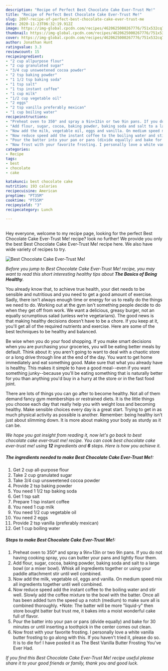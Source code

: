 ```yaml
---
description: "Recipe of Perfect Best Chocolate Cake Ever-Trust Me!"
title: "Recipe of Perfect Best Chocolate Cake Ever-Trust Me!"
slug: 2097-recipe-of-perfect-best-chocolate-cake-ever-trust-me
date: 2020-11-23T06:32:19.912Z
image: https://img-global.cpcdn.com/recipes/4620625000267776/751x532cq70/best-chocolate-cake-ever-trust-me-recipe-main-photo.jpg
thumbnail: https://img-global.cpcdn.com/recipes/4620625000267776/751x532cq70/best-chocolate-cake-ever-trust-me-recipe-main-photo.jpg
cover: https://img-global.cpcdn.com/recipes/4620625000267776/751x532cq70/best-chocolate-cake-ever-trust-me-recipe-main-photo.jpg
author: Jonathan Hunt
ratingvalue: 3.3
reviewcount: 15
recipeingredient:
- "2 cup allpurpose flour"
- "2 cup granulated sugar"
- "3/4 cup unsweetened cocoa powder"
- "2 tsp baking powder"
- "1 1/2 tsp baking soda"
- "1 tsp salt"
- "1 tsp instant coffee"
- "1 cup milk"
- "1/2 cup vegetable oil"
- "2 eggs"
- "2 tsp vanilla preferably mexican"
- "1 cup boiling water"
recipeinstructions:
- "Preheat oven to 350° and spray a 9in×13in or two 9in pans. If you do not having cooking spray, you can butter your pans and lightly flour them."
- "Add flour, sugar, cocoa, baking powder, baking soda and salt to a large bowl (or a mixer bowl). Whisk all ingredients together or using your paddle attachment stir until well combined."
- "Now add the milk, vegetable oil, eggs and vanilla. On medium speed mix all ingredients together until well combined."
- "Now reduce speed add the instant coffee to the boiling water and stir well. Slowly add the coffee mixture to the bowl with the batter. Once all has been added turn the speed up a notch (medium) to make sure all is combined thoroughly. *Note: The batter will be more &#34;liquid-y&#34; then store bought batter but trust me, it bakes into a moist wonderful cake full of flavor."
- "Pour the batter into your pan or pans (divide equally) and bake for 30 minutes or until inserting a toothpick in the center comes out clean."
- "Now frost with your favorite frosting. I personally love a white vanilla butter frosting to go along with this. If you haven&#39;t tried it, please do so. It is to die for! I have posted it as The Best Vanilla Butter Frosting You&#39;ve Ever Had."
categories:
- Recipe
tags:
- best
- chocolate
- cake

katakunci: best chocolate cake 
nutrition: 193 calories
recipecuisine: American
preptime: "PT35M"
cooktime: "PT55M"
recipeyield: "3"
recipecategory: Lunch

---
```

<br>
Hey everyone, welcome to my recipe page, looking for the perfect Best Chocolate Cake Ever-Trust Me! recipe? look no further! We provide you only the best Best Chocolate Cake Ever-Trust Me! recipe here. We also have wide variety of recipes to try.
<br>


![Best Chocolate Cake Ever-Trust Me!](https://img-global.cpcdn.com/recipes/4620625000267776/751x532cq70/best-chocolate-cake-ever-trust-me-recipe-main-photo.jpg)

<i>Before you jump to Best Chocolate Cake Ever-Trust Me! recipe, you may want to read this short interesting healthy tips about <strong>The Basics of Being Healthy</strong>.</i>

You already know that, to achieve true health, your diet needs to be sensible and nutritious and you need to get a good amount of exercise. Sadly, there isn't always enough time or energy for us to really do the things we need to do. Working out at the gym isn't something people decide to do when they get off from work. We want a delicious, greasy burger, not an equally scrumptious salad (unless we’re vegetarians). The good news is that making healthy decisions doesn’t have to be a chore. If you keep at it, you'll get all of the required nutrients and exercise. Here are some of the best techniques to be healthy and balanced.

Be wise when you do your food shopping. If you make smart decisions when you are purchasing your groceries, you will be eating better meals by default. Think about it: you aren’t going to want to deal with a chaotic store or a long drive through line at the end of the day. You want to get home immediately and eat something good. Make sure that what you already have is healthy. This makes it simple to have a good meal--even if you want something junky--because you'll be eating something that is naturally better for you than anything you'd buy in a hurry at the store or in the fast food joint.

There are lots of things you can go after to become healthy. Not all of them demand fancy gym memberships or restrained diets. It is the little things you choose each day that really help you with weight loss and becoming healthy. Make sensible choices every day is a great start. Trying to get in as much physical activity as possible is another. Remember: being healthy isn’t just about slimming down. It is more about making your body as sturdy as it can be. 


<i>We hope you got insight from reading it, now let's go back to best chocolate cake ever-trust me! recipe. You can cook best chocolate cake ever-trust me! using <strong>12</strong> ingredients and <strong>6</strong> steps. Here is how you achieve it.
</i>

##### The ingredients needed to make Best Chocolate Cake Ever-Trust Me!:

1. Get 2 cup all-purpose flour
1. Take 2 cup granulated sugar
1. Take 3/4 cup unsweetened cocoa powder
1. Provide 2 tsp baking powder
1. You need 1 1/2 tsp baking soda
1. Get 1 tsp salt
1. Prepare 1 tsp instant coffee
1. You need 1 cup milk
1. You need 1/2 cup vegetable oil
1. You need 2 eggs
1. Provide 2 tsp vanilla (preferably mexican)
1. Get 1 cup boiling water


##### Steps to make Best Chocolate Cake Ever-Trust Me!:

1. Preheat oven to 350° and spray a 9in×13in or two 9in pans. If you do not having cooking spray, you can butter your pans and lightly flour them.
1. Add flour, sugar, cocoa, baking powder, baking soda and salt to a large bowl (or a mixer bowl). Whisk all ingredients together or using your paddle attachment stir until well combined.
1. Now add the milk, vegetable oil, eggs and vanilla. On medium speed mix all ingredients together until well combined.
1. Now reduce speed add the instant coffee to the boiling water and stir well. Slowly add the coffee mixture to the bowl with the batter. Once all has been added turn the speed up a notch (medium) to make sure all is combined thoroughly. *Note: The batter will be more &#34;liquid-y&#34; then store bought batter but trust me, it bakes into a moist wonderful cake full of flavor.
1. Pour the batter into your pan or pans (divide equally) and bake for 30 minutes or until inserting a toothpick in the center comes out clean.
1. Now frost with your favorite frosting. I personally love a white vanilla butter frosting to go along with this. If you haven&#39;t tried it, please do so. It is to die for! I have posted it as The Best Vanilla Butter Frosting You&#39;ve Ever Had.


<i>If you find this Best Chocolate Cake Ever-Trust Me! recipe useful please share it to your good friends or family, thank you and good luck.</i>

